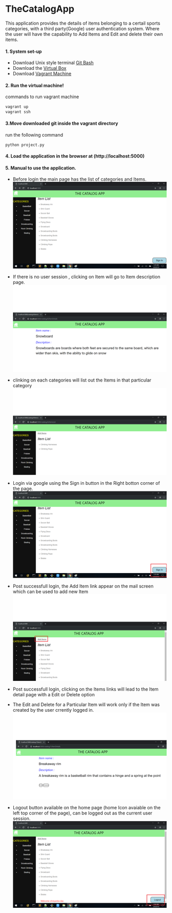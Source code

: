 # TheCatalogApp

This application provides the details of items belonging to a certail sports categories,
with a third party(Google) user authentication system. Where the user will have the capability to
Add Items and Edit and delete their own items.


#### 1. System set-up

* Download Unix style terminal [Git Bash](https://git-scm.com/downloads)
* Download the [Virtual Box](https://www.virtualbox.org/wiki/Downloads)
* Download [Vagrant Machine](https://www.vagrantup.com/downloads.html)



#### 2. Run the virtual machine!

commands to run vagrant machine

```
vagrant up
vagrant ssh

```

#### 3.Move downloaded git inside the vagrant directory

 run the following command
 
```
python project.py

```
#### 4. Load the application in the browser at (http://localhost:5000)

#### 5. Manual to use the application.

* Before login the main page has the list of categories and Items.
![Screeshot](https://github.com/Shreya957/TheCatalogApp/blob/master/image/main_page.png)

* If there is no user session , clicking on Item will go to Item description page.
![Screeshot](https://github.com/Shreya957/TheCatalogApp/blob/master/image/ItemDescription.png)

* clinking on each categories will list out the Items in that particular category
![Screeshot](https://github.com/Shreya957/TheCatalogApp/blob/master/image/CategoryList.png)

* Login via google using the Sign in button in the Right botton corner of the page.
![Screeshot](https://github.com/Shreya957/TheCatalogApp/blob/master/image/main_page_2.png)

* Post successfull login, the Add Item link appear on the mail screen which can be used to add new Item
![Screeshot](https://github.com/Shreya957/TheCatalogApp/blob/master/image/MainPagePostLogin.png)

* Post successfull login, clicking on the Items links will lead to the Item detail page with a Edit or Delete option
* The Edit and Delete for a Particular Item will work only if the Item was created by the user crrently logged in.
![Screeshot](https://github.com/Shreya957/TheCatalogApp/blob/master/image/ItemDescriptionPostLogin.png)

* Logout button available on the home page (home Icon avaiable on the left top corner of the page), can be logged out 
as the current user session.
![Screeshot](https://github.com/Shreya957/TheCatalogApp/blob/master/image/logout.png)

